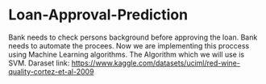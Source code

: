 # Loan-Approval-Prediction
Bank needs to check persons background before approving the loan. Bank needs to automate the procees. Now we are implementing this proccess using Machine Learning algorithms. The Algorithm which we will use is SVM.
Daraset link: https://www.kaggle.com/datasets/uciml/red-wine-quality-cortez-et-al-2009
